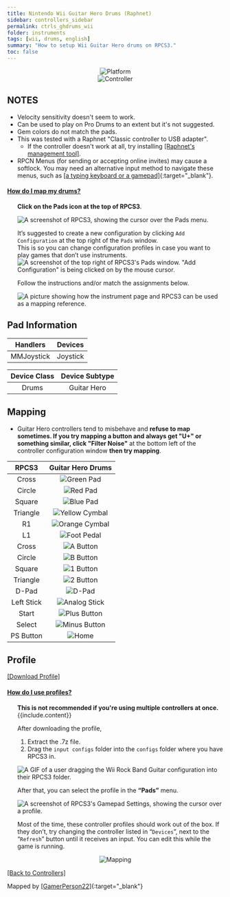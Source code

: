 ```yaml
---
title: Nintendo Wii Guitar Hero Drums (Raphnet)
sidebar: controllers_sidebar
permalink: ctrls_ghdrums_wii
folder: instruments
tags: [wii, drums, english]
summary: "How to setup Wii Guitar Hero drums on RPCS3."
toc: false
---
```


<div align="center"> <img src="https://carlmylo.github.io/rb3-pc/images/instruments/plat/wii.png" alt="Platform" title="Platform"></div>

<div align="center"> <img src="https://carlmylo.github.io/rb3-pc/images/instruments/cont/ghdrmscontroller.png" alt="Controller" title="Controller"></div>

## NOTES

* Velocity sensitivity doesn't seem to work.
* Can be used to play on Pro Drums to an extent but it's not suggested.
* Gem colors do not match the pads.
* This was tested with a Raphnet "Classic controller to USB adapter".
	* If the controller doesn't work at all, try installing [[Raphnet's management tool]](https://www.raphnet-tech.com/products/adapter_manager/index.php).
* RPCN Menus (for sending or accepting online invites) may cause a softlock. You may need an alternative input method to navigate these menus, such as [[a typing keyboard or a gamepad]](https://carlmylo.github.io/rb3-pc/ctrls#gamepads){:target="_blank"}.

<!-- Map Start -->
<div class="panel-group" id="accordion">
                    <div class="panel panel-default">
                        <div class="panel-heading">
                            <h4 class="panel-title">
                                <a class="noCrossRef accordion-toggle" data-toggle="collapse" data-parent="#accordion" href="#how-to-map-pads">How do I map my drums?</a>
                            </h4>
                        </div>
                        <div id="how-to-map-pads" class="panel-collapse collapse noCrossRef">
                            <div class="panel-body">
<ul>
<p><strong>Click on the Pads icon at the top of RPCS3</strong>.</p>
<p><img src="https://carlmylo.github.io/rb3-pc/images/instruments/rpcs3pad.png" alt="A screenshot of RPCS3, showing the cursor over the Pads menu." title="Pads"></p>
<p>It’s suggested to create a new configuration by clicking <code>Add Configuration</code> at the top right of the <code>Pads</code> window.<br>
This is so you can change configuration profiles in case you want to play games that don’t use instruments.<br>
<img src="https://carlmylo.github.io/rb3-pc/images/instruments/rpcs3padprofadd.png" alt="A screenshot of the top right of RPCS3's Pads window. &quot;Add Configuration&quot; is being clicked on by the mouse cursor." title="Add Configuration"></p>
<p>Follow the instructions and/or match the assignments below.</p>
<p><img src="https://carlmylo.github.io/rb3-pc/images/instruments/padlegend.png" alt="A picture showing how the instrument page and RPCS3 can be used as a mapping reference." title="Mapping the Rock Band Hofner"></p>
</ul>
                            </div>
                        </div>
                    </div>
</div>
<!-- Map End -->

## Pad Information

| Handlers | Devices |
|:------------------:|:---------------------:|
| MMJoystick | Joystick |

| Device Class | Device Subtype |
|:------------------:|:---------------------:|
| Drums | Guitar Hero |

## Mapping

* Guitar Hero controllers tend to misbehave and **refuse to map sometimes. If you try mapping a button and always get "U+" or something similar, click "Filter Noise"** at the bottom left of the controller configuration window **then try mapping**.

| **RPCS3** | **Guitar Hero Drums** |
|:--------:|:-----------------:|
| Cross | ![Green Pad](https://carlmylo.github.io/rb3-pc/images/btns/drms/gh/gp.png "Green Pad") |
| Circle | ![Red Pad](https://carlmylo.github.io/rb3-pc/images/btns/drms/gh/rp.png "Red Pad") |
| Square | ![Blue Pad](https://carlmylo.github.io/rb3-pc/images/btns/drms/gh/bp.png "Blue Pad") |
| Triangle | ![Yellow Cymbal](https://carlmylo.github.io/rb3-pc/images/btns/drms/gh/yc.png "Yellow Cymbal") |
| R1 | ![Orange Cymbal](https://carlmylo.github.io/rb3-pc/images/btns/drms/gh/oc.png "Orange Cymbal") |
| L1 | ![Foot Pedal](https://carlmylo.github.io/rb3-pc/images/btns/drms/gh/kp.png "Foot Pedal") |
| Cross | ![A Button](https://carlmylo.github.io/rb3-pc/images/btns/ctrls/wii/a.png "A Button") |
| Circle | ![B Button](https://carlmylo.github.io/rb3-pc/images/btns/ctrls/wii/b.png "B Button") |
| Square | ![1 Button](https://carlmylo.github.io/rb3-pc/images/btns/ctrls/wii/1.png "1 Button") |
| Triangle | ![2 Button](https://carlmylo.github.io/rb3-pc/images/btns/ctrls/wii/2.png "2 Button") |
| D-Pad | ![D-Pad](https://carlmylo.github.io/rb3-pc/images/btns/ctrls/wii/dpad.png "D-Pad") |
| Left Stick | ![Analog Stick](https://carlmylo.github.io/rb3-pc/images/btns/ctrls/wii/ls.png "Analog Stick") |
| Start | ![Plus Button](https://carlmylo.github.io/rb3-pc/images/btns/ctrls/wii/plu.png "Plus Button") |
| Select | ![Minus Button](https://carlmylo.github.io/rb3-pc/images/btns/ctrls/wii/min.png "Minus Button") |
| PS Button | ![Home](https://carlmylo.github.io/rb3-pc/images/btns/ctrls/wii/home.png "Home") |

## Profile

[[Download Profile]](https://github.com/hmxmilohax/rb3-pc/raw/refs/heads/main/downloads/instrument-repo/Wii%20Guitar%20Hero%20Drums.7z)

<!-- Profile Start -->
<div class="panel-group" id="accordion">
                    <div class="panel panel-default">
                        <div class="panel-heading">
                            <h4 class="panel-title">
                                <a class="noCrossRef accordion-toggle" data-toggle="collapse" data-parent="#accordion" href="#how-to-use-profiles">How do I use profiles?</a>
                            </h4>
                        </div>
                        <div id="how-to-use-profiles" class="panel-collapse collapse noCrossRef">
                            <div class="panel-body">
<ul>
<div class="alert alert-info"><i class="fa fa-info-circle"></i> <b>This is not recommended if you're using multiple controllers at once. </b> {{include.content}}</div>
<p>After downloading the profile,</p>
<ol>
<li>Extract the .7z file.</li>
<li>Drag the <code>input configs</code> folder into the <code>configs</code> folder where you have RPCS3 in.</li>
</ol>
<p><img src="https://carlmylo.github.io/rb3-pc/images/instruments/instrepoinstall.gif" alt="A GIF of a user dragging the Wii Rock Band Guitar configuration into their RPCS3 folder." title="Installing a configuration from the Instrument Repo"></p>
<p>After that, you can select the profile in the <strong>“Pads”</strong> menu.</p>
<p><img src="https://carlmylo.github.io/rb3-pc/images/instruments/rpcs3padprofile.png" alt="A screenshot of RPCS3's Gamepad Settings, showing the cursor over a profile." title="Gamepad Settings"></p>
<p>Most of the time, these controller profiles should work out of the box. If they don’t, try changing the controller listed in “<code>Devices</code>”, next to the “<code>Refresh</code>” button until it receives an input. You can edit this while the game is running.</p>
</ul>
                            </div>
                        </div>
                    </div>
</div>
<!-- Profiles End -->

<div align="center"> <img src="https://carlmylo.github.io/rb3-pc/images/instruments/maps/drmswiighmapping.png" alt="Mapping" title="Mapping"></div>

[[Back to Controllers]](https://carlmylo.github.io/rb3-pc/ctrls#instrument-list)

Mapped by [[GamerPerson22]](https://www.youtube.com/channel/UCC5SlXPlnlGwBG7w6mvfx8g){:target="_blank"}